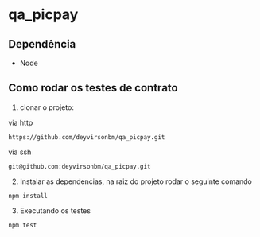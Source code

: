 # qa_picpay

## Dependência
* Node

## Como rodar os testes de contrato

1. clonar o projeto:

via http
```
https://github.com/deyvirsonbm/qa_picpay.git
```
via ssh
```
git@github.com:deyvirsonbm/qa_picpay.git
```

2. Instalar as dependencias, na raiz do projeto rodar o seguinte comando
```
npm install
```

3. Executando os testes
```
npm test
```
